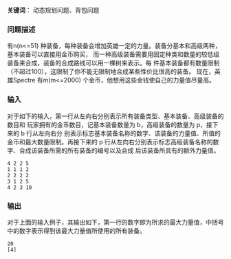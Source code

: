 **关键词**： 动态规划问题、背包问题

### 问题描述
有n(n<=51) 种装备，每种装备会增加英雄一定的力量。装备分基本和高级两种，基本装备可以直接用金币购买，
而一种高级装备需要用固定种类和数量的较低级装备来合成，装备的合成路线可以用一棵树来表示。每
件基本装备都有数量限制（不超过100），这限制了你不能无限制地合成某些性价比很高的装备。
现在，英雄Spectre 有m(m<=2000) 个金币，他想用这些金钱使自己的力量值尽量高。

### 输入
对于如下的输入，第一行从左向右分别表示所有装备类型、基本装备、高级装备的数目和 玩家拥有的金币数目，记基本装备数量为 b，高级装备的数量为 p，接下来的 b 行从左向右分 别表示标志基本装备名称的数字、该装备的力量值、所值的金币和最大数量限制。再接下来的 p 行从左向右分别表示标志高级装备名称的数字、合成该装备所需的所有装备的编号以及合成 后该装备所具有的额外力量值。  
```
4 2 2 5 
1 1 1 2
2 2 2 2
3 1 2 5
4 2 3 10
```

### 输出
对于上面的输入例子，其输出如下，第一行的数字即为所求的最大力量值，中括号中的数字表示得到该最大力量值所使用的所有装备。
```
20
[4]
```
